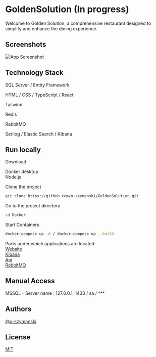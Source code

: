 # GoldenSolution (In progress)

Welcome to Golden Solution, a comprehensive restaurant designed to simplify and enhance the dining experience.

## Screenshots

![App Screenshot](https://via.placeholder.com/468x300?text=App+Screenshot+Here)

## Technology Stack

SQL Server / Entity Framework

HTML / CSS / TypeScript / React

Tailwind

Redis  

RabbitMQ

Serilog / Elastic Search / Kibana

## Run locally

Download

Docker desktop \
Node.js

Clone the project

```bash
git clone https://github.com/o-szymanski/GoldenSolution.git
```

Go to the project directory

```bash
cd Docker
```

Start Containers

```bash
docker-compose up -d / docker-compose up --build
```

Ports under which applications are located \
[Website](http://localhost:5173/) \
[Kibana](http://localhost:5601/app/home#/) \
[Api](http://localhost:8080/swagger/index.html) \
[RabbitMQ](http://localhost:15672/)

## Manual Access

MSSQL - Server name : 127.0.0.1, 1433 / sa / ***

## Authors

[@o-szymanski](https://github.com/o-szymanski)

## License

[MIT](https://choosealicense.com/licenses/mit/)
